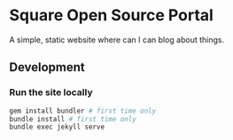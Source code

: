 Square Open Source Portal
=========================

A simple, static website where can I can blog about things.

Development
-----------

### Run the site locally
```bash
gem install bundler # first time only
bundle install # first time only
bundle exec jekyll serve
```
